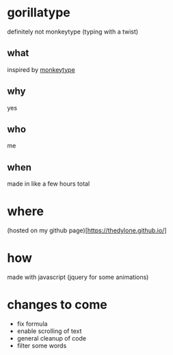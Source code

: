 # gorillatype

 definitely not monkeytype (typing with a twist)

## what

inspired by [monkeytype](https://monkeytype.com/)

## why

yes

## who

me

## when

made in like a few hours total

# where

(hosted on my github page)[https://thedylone.github.io/]

# how

made with javascript (jquery for some animations)

# changes to come

- fix formula
- enable scrolling of text
- general cleanup of code
- filter some words